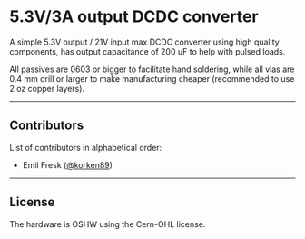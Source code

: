 # 5.3V/3A output DCDC converter

A simple 5.3V output / 21V input max DCDC converter using high quality components,
has output capacitance of 200 uF to help with pulsed loads.

All passives are 0603 or bigger to facilitate hand soldering, while all vias are
0.4 mm drill or larger to make manufacturing cheaper (recommended to use 2 oz
copper layers).

---

## Contributors

List of contributors in alphabetical order:

* Emil Fresk ([@korken89](https://github.com/korken89))

---

## License

The hardware is OSHW using the Cern-OHL license.
